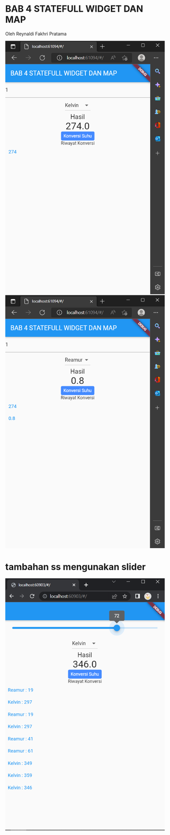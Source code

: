 # BAB 4 STATEFULL WIDGET DAN MAP

Oleh Reynaldi Fakhri Pratama

![ss](https://github.com/renaldi-oss/pemrogaman_mobile/blob/master/Bab4_konverterSuhu/1.PNG?raw=true "screenshot")
![ss](https://github.com/renaldi-oss/pemrogaman_mobile/blob/master/Bab4_konverterSuhu/2.PNG?raw=true "screenshot")

# tambahan ss mengunakan slider<br>
![ss](https://github.com/renaldi-oss/pemrogaman_mobile/blob/master/Bab4_konverterSuhu/3.png?raw=true "screenshot")
